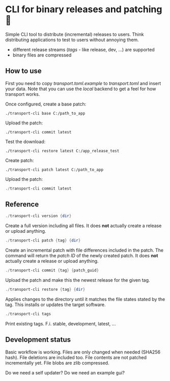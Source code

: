 # CLI for binary releases and patching 🚢

Simple CLI tool to distribute (incremental) releases to users. Think distributing applications to test to users without annoying them.

- different release streams (*tags* - like release, dev, ...) are supported
- binary files are compressed

## How to use
First you need to copy *transport.toml.example* to *transport.toml* and insert your data. Note that you can use the *local* backend to get a feel for how transport works.

Once configured, create a base patch:
```
./transport-cli base C:/path_to_app
```
Upload the patch:
```
./transport-cli commit latest
```

Test the download:
```
./transport-cli restore latest C:/app_release_test
```

Create patch:
```
./transport-cli patch latest C:/path_to_app
```

Upload the patch:
```powershell
./transport-cli commit latest
```


## Reference
```powershell
./transport-cli version {dir}
```
Create a full version including all files. It does **not** actually create a release or upload anything.

```powershell
./transport-cli patch {tag} {dir}
```
Create an incremental patch with file differences included in the patch. The command will return the *patch ID* of the newly created patch. It does **not** actually create a release or upload anything.

```powershell
./transport-cli commit {tag} {patch_guid}
```
Upload the patch and make this the newest release for the given tag.

```powershell
./transport-cli restore {tag} {dir}
```
Applies changes to the directory until it matches the file states stated by the tag. This installs or updates the target software.

```powershell
./transport-cli tags
```
Print existing tags. F.i. stable, development, latest, ...


## Development status
Basic workflow is working. Files are only changed when needed (SHA256 hash). File deletions are included too. File contents are not patched incrementally yet. File blobs are zlib compressed.

Do we need a self updater?
Do we need an example gui?